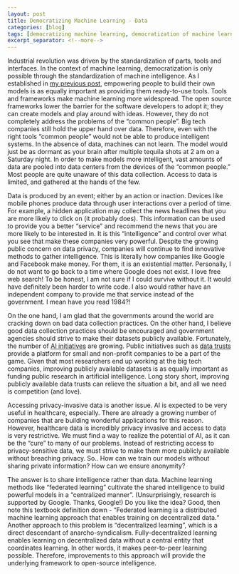 ```yaml
---
layout: post
title: Democratizing Machine Learning - Data
categories: [blog]
tags: [democratizing machine learning, democratization of machine learning, decentralized machine learning, peer-to-peer learning]
excerpt_separator: <!--more-->
---
```

Industrial revolution was driven by the standardization of parts, tools and interfaces. In the context of machine learning, democratization is only possible through the standardization of machine intelligence. As I established in [my previous post](https://kilinco.github.io/democratizing-machine-learning-tools-and-frameworks/), empowering people to build their own models is as equally important as providing them ready-to-use tools. Tools and frameworks make machine learning more widespread. The open source frameworks lower the barrier for the software developers to adopt it; they can create models and play around with ideas. However, they do not completely address the problems of the “common people”. Big tech companies still hold the upper hand over data. Therefore, even with the right tools “common people” would not be able to produce intelligent systems. In the absence of data, machines can not learn. The model would just be as dormant as your brain after multiple tequila shots at 2 am on a Saturday night. In order to make models more intelligent, vast amounts of data are pooled into data centers from the devices of the “common people.” Most people are quite unaware of this data collection. Access to data is limited, and gathered at the hands of the few. 

Data is produced by an event; either by an action or inaction. Devices like mobile phones produce data through user interactions over a period of time. For example, a hidden application may collect the news headlines that you are more likely to click on (it probably does). This information can be used to provide you a better “service” and recommend the news that you are more likely to be interested in. It is this “intelligence” and control over what you see that make these companies very powerful. Despite the growing public concern on data privacy, companies will continue to find innovative methods to gather intelligence. This is literally how companies like Google and Facebook make money. For them, it is an existential matter. Personally, I do not want to go back to a time where Google does not exist. I love free web search! To be honest, I am not sure if I could survive without it. It would have definitely been harder to write code. I also would rather have an independent company to provide me that service instead of the government. I mean have you read 1984?! 

On the one hand, I am glad that the governments around the world are cracking down on bad data collection practices. On the other hand, I believe good data collection practices should be encouraged and government agencies should strive to make their datasets publicly available. Fortunately, the number of [AI initiatives](https://www.whitehouse.gov/ai/) are growing. Public initiatives such as [data trusts](https://theodi.org/article/what-is-a-data-trust/) provide a platform for small and non-profit companies to be a part of the game. Given that most researchers end up working at the big tech companies, improving publicly available datasets is as equally important as funding public research in artificial intelligence. Long story short, improving publicly available data trusts can relieve the situation a bit, and all we need is competition (and love).

Accessing privacy-invasive data is another issue. AI is expected to be very useful in healthcare, especially. There are already a growing number of companies that are building wonderful applications for this reason. However, healthcare data is incredibly privacy invasive and access to data is very restrictive. We must find a way to realize the potential of AI, as it can be the “cure” to many of our problems. Instead of restricting access to privacy-sensitive data, we must strive to make them more publicly available without breaching privacy. So.. How can we train our models without sharing private information? How can we ensure anonymity? 

The answer is to share intelligence rather than data. Machine learning methods like “federated learning” cultivate the shared intelligence to build powerful models in a “centralized manner”. (Unsurprisingly, research is supported by Google. Thanks, Google!) Do you like the idea? Good, then note this textbook definition down - “Federated learning is a distributed machine learning approach that enables training on decentralized data.“ Another approach to this problem is “decentralized learning”, which is a direct descendant of anarcho-syndicalism. Fully-decentralized learning enables learning on decentralized data without a central entity that coordinates learning. In other words, it makes peer-to-peer learning possible. Therefore, improvements to this approach will provide the underlying framework to open-source intelligence.

